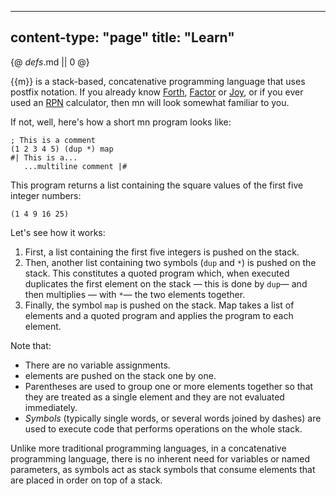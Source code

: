 -----
content-type: "page"
title: "Learn"
-----
{@ _defs_.md || 0 @}

{{m}} is a stack-based, concatenative programming language that uses postfix notation. If you already know [Forth](http://www.forth.org/), [Factor](http://factorcode.org/) or [Joy](http://www.kevinalbrecht.com/code/joy-mirror/), or if you ever used an [RPN](https://en.wikipedia.org/wiki/Reverse_Polish_notation) calculator, then mn will look somewhat familiar to you. 

If not, well, here's how a short mn program looks like:

    ; This is a comment
    (1 2 3 4 5) (dup *) map
    #| This is a...
       ...multiline comment |#

This program returns a list containing the square values of the first five integer numbers:

    (1 4 9 16 25)

Let's see how it works:

1. First, a list containing the first five integers is pushed on the stack.
2. Then, another list containing two symbols (`dup` and `*`) is pushed on the stack. This constitutes a quoted program which, when executed duplicates the first element on the stack &mdash; this is done by `dup`&mdash; and then multiplies &mdash; with `*`&mdash; the two elements together.
3. Finally, the symbol `map` is pushed on the stack. Map takes a list of elements and a quoted program and applies the program to each element.

Note that:

* There are no variable assignments.
* elements are pushed on the stack one by one.
* Parentheses are used to group one or more elements together so that they are treated as a single element and they are not evaluated immediately.
* *Symbols* (typically single words, or several words joined by dashes) are used to execute code that performs operations on the whole stack.

Unlike more traditional programming languages, in a concatenative programming language, there is no inherent need for variables or named parameters, as symbols act as stack symbols that consume elements that are placed in order on top of a stack.
